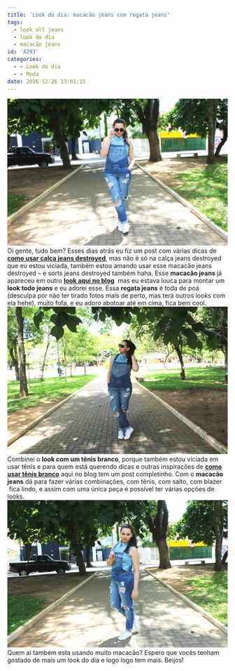 ```yaml
---
title: 'Look do dia: macacão jeans com regata jeans'
tags:
  - look all jeans
  - look do dia
  - macacão jeans
id: '4293'
categories:
  - - Look do dia
  - - Moda
date: 2016-12-26 13:01:15
---
```


![como-usar-jardineira-jeans](/wp-content/uploads/2016/11/como-usar-look-all-jeans.jpg) Oi gente, tudo bem? Esses dias atrás eu fiz um post com várias dicas de [**como usar calça jeans destroyed**](http://natalia.blog.br/de-domingo-domingo-como-usar-calca-jeans-destroyed/), mas não é só na calça jeans destroyed que eu estou viciada, também estou amando usar esse macacão jeans destroyed – e sorts jeans destroyed também haha. Esse **macacão jeans** já apareceu em outro [**look aqui no blog**](http://natalia.blog.br/look-do-dia-macacao-jeans-destroyed/)  mas eu estava louca para montar um **look todo jeans** e eu adorei esse. Essa **regata jeans** é toda de poá (desculpa por não ter tirado fotos mais de perto, mas terá outros looks com ela hehe), muito fofa, e eu adoro abotoar até em cima, fica bem cool. ![look-jeans-destroyed-como-usar](/wp-content/uploads/2016/11/como-usar-jardineira-jeans.jpg) Combinei o **look com um tênis branco**, porque também estou viciada em usar tênis e para quem está querendo dicas e outras inspirações de [**como usar tênis branco**](http://natalia.blog.br/como-usar-tenis-branco/) aqui no blog tem um post completinho. Com o **macacão jeans** dá para fazer várias combinações, com tênis, com salto, com blazer  fica lindo, e assim com uma única peça é possível ter várias opções de looks. ![look all jeans - look com macacão jeans](/wp-content/uploads/2016/11/como-usar-jeans-destroyed.jpg) Quem aí também esta usando muito macacão? Espero que vocês tenham gostado de mais um look do dia e logo logo tem mais. Beijos!
